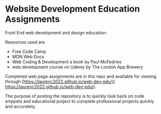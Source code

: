 # Website Development Education Assignments

Front End web development and design education: 

Resources used are 

- Free Code Camp 
- MDN Web Docs
- Web Coding & Development a book by Paul McFedries
- web development course on Udemy by The London App Brewery 

Completed web page assignments are in this repo and available for viewing through [https://laurenc2022.github.io/web-dev-edu/]( https://laurenc2022.github.io/web-dev-edu/). 

The purpose of posting the repository is to quickly look back on code snippets and educational project to complete professional projects quickly and accurately. 
